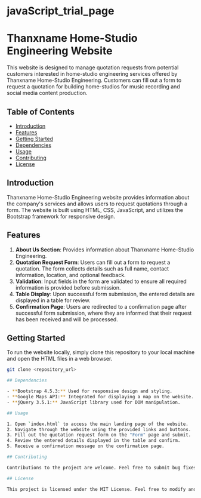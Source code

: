 # javaScript_trial_page
# Thanxname Home-Studio Engineering Website

This website is designed to manage quotation requests from potential customers interested in home-studio engineering services offered by Thanxname Home-Studio Engineering. Customers can fill out a form to request a quotation for building home-studios for music recording and social media content production.

## Table of Contents

- [Introduction](#introduction)
- [Features](#features)
- [Getting Started](#getting-started)
- [Dependencies](#dependencies)
- [Usage](#usage)
- [Contributing](#contributing)
- [License](#license)

## Introduction

Thanxname Home-Studio Engineering website provides information about the company's services and allows users to request quotations through a form. The website is built using HTML, CSS, JavaScript, and utilizes the Bootstrap framework for responsive design.

## Features

1. **About Us Section**: Provides information about Thanxname Home-Studio Engineering.
2. **Quotation Request Form**: Users can fill out a form to request a quotation. The form collects details such as full name, contact information, location, and optional feedback.
3. **Validation**: Input fields in the form are validated to ensure all required information is provided before submission.
4. **Table Display**: Upon successful form submission, the entered details are displayed in a table for review.
5. **Confirmation Page**: Users are redirected to a confirmation page after successful form submission, where they are informed that their request has been received and will be processed.

## Getting Started

To run the website locally, simply clone this repository to your local machine and open the HTML files in a web browser.

```bash
git clone <repository_url>

## Dependencies

- **Bootstrap 4.5.3:** Used for responsive design and styling.
- **Google Maps API:** Integrated for displaying a map on the website.
- **jQuery 3.5.1:** JavaScript library used for DOM manipulation.

## Usage

1. Open `index.html` to access the main landing page of the website.
2. Navigate through the website using the provided links and buttons.
3. Fill out the quotation request form on the "Form" page and submit.
4. Review the entered details displayed in the table and confirm.
5. Receive a confirmation message on the confirmation page.

## Contributing

Contributions to the project are welcome. Feel free to submit bug fixes, feature enhancements, or other improvements via pull requests.

## License

This project is licensed under the MIT License. Feel free to modify and distribute the code for personal or commercial use.

